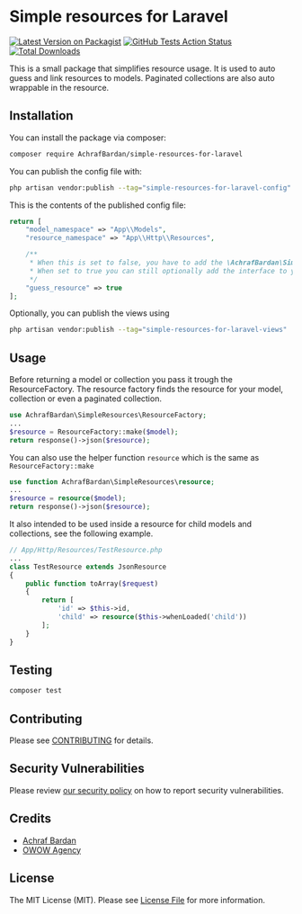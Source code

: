 # Simple resources for Laravel

[![Latest Version on Packagist](https://img.shields.io/packagist/v/AchrafBardan/simple-resources.svg?style=flat-square)](https://packagist.org/packages/achrafbardan/simple-resources)
[![GitHub Tests Action Status](https://img.shields.io/github/actions/workflow/status/AchrafBardan/simple-resources-for-laravel/run-tests.yml?branch=main&label=tests&style=flat-square)](https://github.com/AchrafBardan/simple-resources-for-laravel/actions?query=workflow%3Arun-tests+branch%3Amain)
[![Total Downloads](https://img.shields.io/packagist/dt/AchrafBardan/simple-resources.svg?style=flat-square)](https://packagist.org/packages/achrafbardan/simple-resources)

This is a small package that simplifies resource usage. It is used to auto guess and link resources to models. Paginated collections are also auto wrappable in the resource.

## Installation

You can install the package via composer:

```bash
composer require AchrafBardan/simple-resources-for-laravel
```

You can publish the config file with:

```bash
php artisan vendor:publish --tag="simple-resources-for-laravel-config"
```

This is the contents of the published config file:

```php
return [
    "model_namespace" => "App\\Models",
    "resource_namespace" => "App\\Http\\Resources",

    /**
     * When this is set to false, you have to add the \AchrafBardan\SimpleResources\Contracts\HasResource interface to your models.
     * When set to true you can still optionally add the interface to your models, this interface will than be used instead of the guesser.
     */
    "guess_resource" => true
];
```

Optionally, you can publish the views using

```bash
php artisan vendor:publish --tag="simple-resources-for-laravel-views"
```

## Usage

Before returning a model or collection you pass it trough the ResourceFactory. The resource factory finds the resource for your model, collection or even a paginated collection.

```php
use AchrafBardan\SimpleResources\ResourceFactory;
...
$resource = ResourceFactory::make($model);
return response()->json($resource);
```
You can also use the helper function `resource` which is the same as `ResourceFactory::make`
```php
use function AchrafBardan\SimpleResources\resource;
...
$resource = resource($model);
return response()->json($resource);
```
It also intended to be used inside a resource for child models and collections, see the following example.
```php
// App/Http/Resources/TestResource.php
...
class TestResource extends JsonResource
{
    public function toArray($request)
    {
        return [
            'id' => $this->id,
            'child' => resource($this->whenLoaded('child'))
        ];
    }
}
```
## Testing

```bash
composer test
```

## Contributing

Please see [CONTRIBUTING](CONTRIBUTING.md) for details.

## Security Vulnerabilities

Please review [our security policy](../../security/policy) on how to report security vulnerabilities.

## Credits

- [Achraf Bardan](https://github.com/AchrafBardan)
- [OWOW Agency](https://github.com/owowagency)

## License

The MIT License (MIT). Please see [License File](LICENSE.md) for more information.
